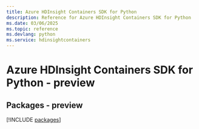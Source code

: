```yaml
---
title: Azure HDInsight Containers SDK for Python
description: Reference for Azure HDInsight Containers SDK for Python
ms.date: 03/06/2025
ms.topic: reference
ms.devlang: python
ms.service: hdinsightcontainers
---
```

# Azure HDInsight Containers SDK for Python - preview
## Packages - preview
[!INCLUDE [packages](hdinsight-containers-index.md)]
